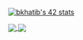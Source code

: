 [![bkhatib's 42 stats](https://badge.mediaplus.ma/darkblue/bkhatib?1337Badge=off&UM6P=off)](https://github.com/oakoudad/badge42)



<a href="https://github.com/anuraghazra/github-readme-stats">
  <img align="center" src="https://github-readme-stats.vercel.app/api?username=Baki55&count_private=true&theme=dark" />
</a>
<a href="https://github.com/anuraghazra/convoychat">
  <img align="center" src="https://github-readme-stats.vercel.app/api/top-langs/?username=Baki55&theme=dark&layout=compact" />
</a>
